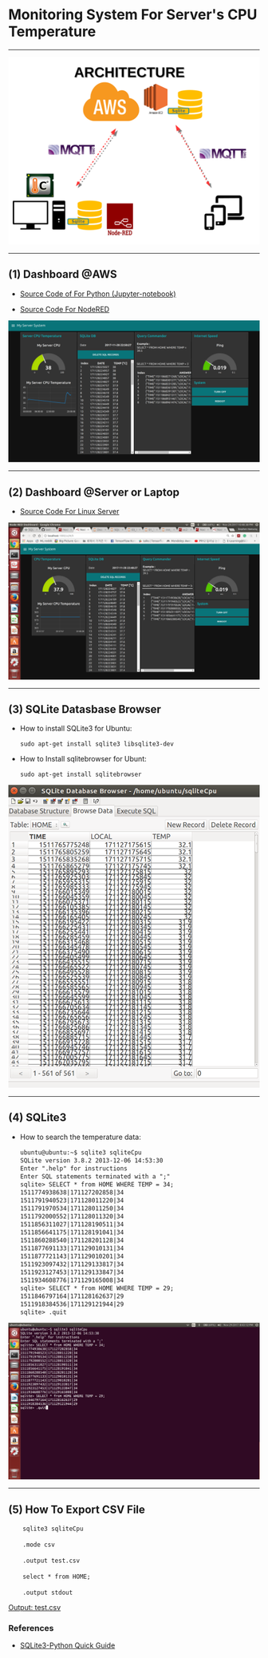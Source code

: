 # Monitoring System For Server's CPU Temperature

***

![MonitoringCPUTemp.png](https://github.com/leehaesung/Monitor_MyServer_CPUTemperature/blob/master/01_Images/MonitoringCPUTemp.png)

***
## (1) Dashboard @AWS

* [Source Code of For Python (Jupyter-notebook)](http://nbviewer.jupyter.org/github/leehaesung/Monitor_MyServer_CPUTemperature/blob/master/02_Source_Codes/SQLite3_with_Arduino_MQTT_SigFox.ipynb)

* [Source Code For NodeRED](https://github.com/leehaesung/Monitor_MyServer_CPUTemperature/blob/master/02_Source_Codes/02_MonitoringCPUTempAWS.txt)

![MonitoringMyLaptopAWS.png](https://github.com/leehaesung/Monitor_MyServer_CPUTemperature/blob/master/01_Images/MonitoringSeverAtAWS.png)

***
## (2) Dashboard @Server or Laptop

* [Source Code For Linux Server](https://github.com/leehaesung/Monitor_MyServer_CPUTemperature/blob/master/02_Source_Codes/01_MonitoringCPUTempAtLaptop.txt)


![CPUTempAtMyLaptop.png](https://github.com/leehaesung/Monitor_MyServer_CPUTemperature/blob/master/01_Images/MonitoringServerAtServer.png)

***
## (3) SQLite Datasbase Browser

* How to install SQLite3 for Ubuntu:
    ```
    sudo apt-get install sqlite3 libsqlite3-dev
    ```

* How to Install sqlitebrowser for Ubunt:
    ```
    sudo apt-get install sqlitebrowser  
    ```

![SQLiteDB_Browser_For_CPU_Temp.png](https://github.com/leehaesung/Monitor_MyServer_CPUTemperature/blob/master/01_Images/SQLiteDB_Browser_For_CPU_Temp.png)

***
## (4) SQLite3

* How to search the temperature data:

    ```
    ubuntu@ubuntu:~$ sqlite3 sqliteCpu
    SQLite version 3.8.2 2013-12-06 14:53:30
    Enter ".help" for instructions
    Enter SQL statements terminated with a ";"
    sqlite> SELECT * from HOME WHERE TEMP = 34;
    1511774938638|171127202858|34
    1511791940523|171128011220|34
    1511791970534|171128011250|34
    1511792000552|171128011320|34
    1511856311027|171128190511|34
    1511856641175|171128191041|34
    1511860288540|171128201128|34
    1511877691133|171129010131|34
    1511877721143|171129010201|34
    1511923097432|171129133817|34
    1511923127453|171129133847|34
    1511934608776|171129165008|34
    sqlite> SELECT * from HOME WHERE TEMP = 29;
    1511846797164|171128162637|29
    1511918384536|171129121944|29
    sqlite> .quit
    ```

![HowToSearchTemperatureInSQLite3.png](https://github.com/leehaesung/Monitor_MyServer_CPUTemperature/blob/master/01_Images/HowToSearchTemperatureInSQLite3.png)

***
## (5) How To Export CSV File

```
    sqlite3 sqliteCpu

    .mode csv

    .output test.csv

    select * from HOME;

    .output stdout
```
 [Output: test.csv](https://github.com/leehaesung/Monitor_MyServer_CPUTemperature/blob/master/02_Source_Codes/test.csv)


### References

* [SQLite3-Python Quick Guide](https://github.com/leehaesung/SQLite-Python_Quick_Guide)



